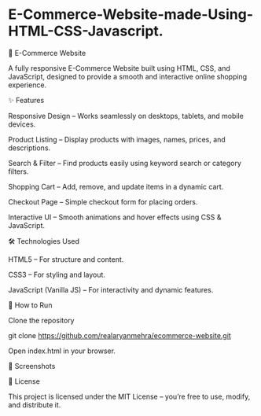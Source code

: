 # E-Commerce-Website-made-Using-HTML-CSS-Javascript.
🛒 E-Commerce Website

A fully responsive E-Commerce Website built using HTML, CSS, and JavaScript, designed to provide a smooth and interactive online shopping experience.

✨ Features

Responsive Design – Works seamlessly on desktops, tablets, and mobile devices.

Product Listing – Display products with images, names, prices, and descriptions.

Search & Filter – Find products easily using keyword search or category filters.

Shopping Cart – Add, remove, and update items in a dynamic cart.

Checkout Page – Simple checkout form for placing orders.

Interactive UI – Smooth animations and hover effects using CSS & JavaScript.

🛠️ Technologies Used

HTML5 – For structure and content.

CSS3 – For styling and layout.

JavaScript (Vanilla JS) – For interactivity and dynamic features.


🚀 How to Run

Clone the repository

git clone https://github.com/realaryanmehra/ecommerce-website.git


Open index.html in your browser.

📸 Screenshots



📜 License

This project is licensed under the MIT License – you’re free to use, modify, and distribute it.
